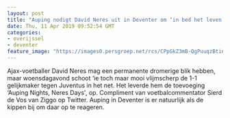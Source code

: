 ```yaml
---
layout: post
title: "Auping nodigt David Neres uit in Deventer om ‘in bed het leven te vieren’ na gelijkmaker tegen Juventus"
date: Thu, 11 Apr 2019 09:52:54 GMT
categories: 
- overijssel 
- deventer 
feature_image: "https://images0.persgroep.net/rcs/CPpGkZ3mB-QgPuuqzBtinsQjQrA/diocontent/145264804/_fitwidth/400/?appId=21791a8992982cd8da851550a453bd7f&quality=0.7"
---
```


Ajax-voetballer David Neres mag een permanente dromerige blik hebben, maar woensdagavond schoot ‘ie toch maar mooi vlijmscherp de 1-1 gelijkmaker tegen Juventus in het net. Het leverde hem de toevoeging ‘Auping Nights, Neres Days', op. Compliment van voetbalcommentator Sierd de Vos van Ziggo op Twitter. Auping in Deventer is er natuurlijk als de kippen bij om daar op te reageren.
